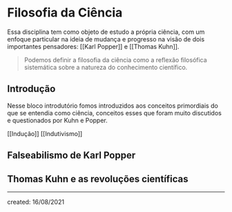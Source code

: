 # Filosofia da Ciência
Essa disciplina tem como objeto de estudo a própria ciência, com um enfoque particular na ideia de mudança e progresso na visão de dois importantes pensadores: [[Karl Popper]] e [[Thomas Kuhn]].

> Podemos definir a filosofia da ciência como a reflexão filosófica sistemática sobre a natureza do conhecimento científico.

## Introdução
Nesse bloco introdutório fomos introduzidos aos conceitos primordiais do que se entendia como ciência, conceitos esses que foram muito discutidos e questionados por Kuhn e Popper.

[[Indução]]
[[Indutivismo]]

## Falseabilismo de Karl Popper

## Thomas Kuhn e as revoluções científicas

---

created: 16/08/2021
